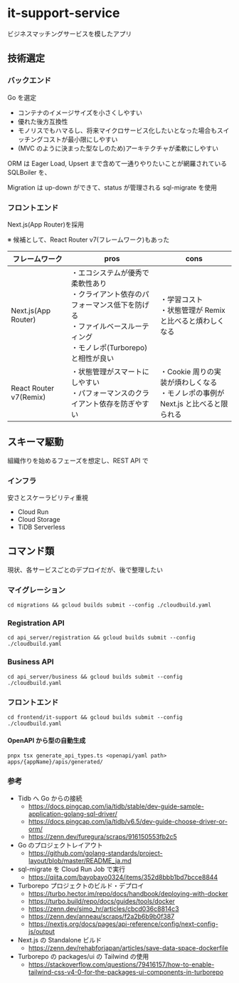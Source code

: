 # it-support-service

ビジネスマッチングサービスを模したアプリ

## 技術選定

### バックエンド

Go を選定

- コンテナのイメージサイズを小さくしやすい
- 優れた後方互換性
- モノリスでもハマるし、将来マイクロサービス化したいとなった場合もスイッチングコストが最小限にしやすい
- (MVC のように決まった型なしのため)アーキテクチャが柔軟にしやすい

ORM は Eager Load, Upsert まで含めて一通りやりたいことが網羅されている SQLBoiler を、

Migration は up-down ができて、status が管理される sql-migrate を使用

### フロントエンド

Next.js(App Router)を採用

※ 候補として、React Router v7(フレームワーク)もあった

| フレームワーク         | pros                                                                                                                                                    | cons                                                                               |
| ---------------------- | ------------------------------------------------------------------------------------------------------------------------------------------------------- | ---------------------------------------------------------------------------------- |
| Next.js(App Router)    | ・エコシステムが優秀で柔軟性あり<br>・クライアント依存のパフォーマンス低下を防げる<br>・ファイルベースルーティング<br>・モノレポ(Turborepo)と相性が良い | ・学習コスト<br>・状態管理が Remix と比べると煩わしくなる                          |
| React Router v7(Remix) | ・状態管理がスマートにしやすい<br>・パフォーマンスのクライアント依存を防ぎやすい                                                                        | ・Cookie 周りの実装が煩わしくなる<br>・モノレポの事例が Next.js と比べると限られる |

## スキーマ駆動

組織作りを始めるフェーズを想定し、REST API で

### インフラ

安さとスケーラビリティ重視

- Cloud Run
- Cloud Storage
- TiDB Serverless

## コマンド類

現状、各サービスごとのデプロイだが、後で整理したい

### マイグレーション

```
cd migrations && gcloud builds submit --config ./cloudbuild.yaml
```

### Registration API

```
cd api_server/registration && gcloud builds submit --config ./cloudbuild.yaml
```

### Business API

```
cd api_server/business && gcloud builds submit --config ./cloudbuild.yaml
```

### フロントエンド

```
cd frontend/it-support && gcloud builds submit --config ./cloudbuild.yaml
```

#### OpenAPI から型の自動生成

```
pnpx tsx generate_api_types.ts <openapi/yaml path> apps/{appName}/apis/generated/
```

### 参考

- Tidb へ Go からの接続
  - https://docs.pingcap.com/ja/tidb/stable/dev-guide-sample-application-golang-sql-driver/
  - https://docs.pingcap.com/ja/tidb/v6.5/dev-guide-choose-driver-or-orm/
  - https://zenn.dev/furegura/scraps/916150553fb2c5
- Go のプロジェクトレイアウト
  - https://github.com/golang-standards/project-layout/blob/master/README_ja.md
- sql-migrate を Cloud Run Job で実行
  - https://qiita.com/bayobayo0324/items/352d8bbb1bd7bcce8844
- Turborepo プロジェクトのビルド・デプロイ
  - https://turbo.hector.im/repo/docs/handbook/deploying-with-docker
  - https://turbo.build/repo/docs/guides/tools/docker
  - https://zenn.dev/simo_hr/articles/cbcd036c8814c3
  - https://zenn.dev/anneau/scraps/f2a2b6b9b0f387
  - https://nextjs.org/docs/pages/api-reference/config/next-config-js/output
- Next.js の Standalone ビルド
  - https://zenn.dev/rehabforjapan/articles/save-data-space-dockerfile
- Turborepo の packages/ui の Tailwind の使用
  - https://stackoverflow.com/questions/79416157/how-to-enable-tailwind-css-v4-0-for-the-packages-ui-components-in-turborepo
